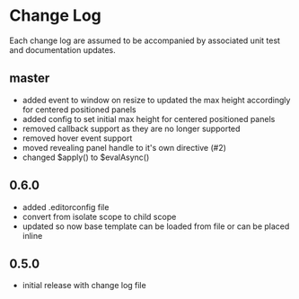 # Change Log

Each change log are assumed to be accompanied by associated unit test and documentation updates.

## master

- added event to window on resize to updated the max height accordingly for centered positioned panels
- added config to set initial max height for centered positioned panels
- removed callback support as they are no longer supported
- removed hover event support
- moved revealing panel handle to it's own directive (#2)
- changed $apply() to $evalAsync()

## 0.6.0

- added .editorconfig file
- convert from isolate scope to child scope
- updated so now base template can be loaded from file or can be placed inline

## 0.5.0

- initial release with change log file
